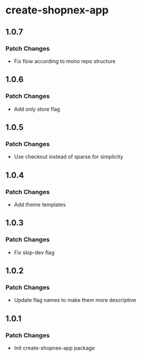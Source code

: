# create-shopnex-app

## 1.0.7

### Patch Changes

- Fix flow according to mono repo structure

## 1.0.6

### Patch Changes

- Add only store flag

## 1.0.5

### Patch Changes

- Use checkout instead of sparse for simplicity

## 1.0.4

### Patch Changes

- Add theme templates

## 1.0.3

### Patch Changes

- Fix skip-dev flag

## 1.0.2

### Patch Changes

- Update flag names to make them more descriptive

## 1.0.1

### Patch Changes

- Init create-shopnex-app package
